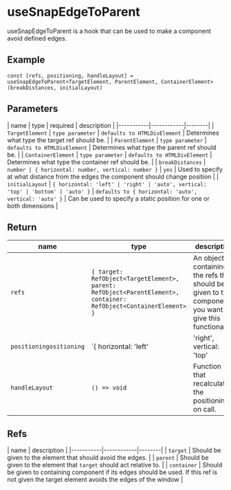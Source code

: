 # useSnapEdgeToParent

useSnapEdgeToParent is a hook that can be used to make a component avoid defined edges.

## Example

 `const [refs, positioning, handleLayout] = useSnapEdgeToParent<TargetElement, ParentElement, ContainerElement>(breakDistances, initialLayout)`

## Parameters

  | name | type | required | description |
  |-----------|------------|--------|
  | `TargetElement` | `type parameter` | `defaults to HTMLDivElement` | Determines what type the target ref should be.  | 
  | `ParentElement` | `type parameter` | `defaults to HTMLDivElement` | Determines what type the parent ref should be.  |
  | `ContainerElement` | `type parameter` | `defaults to HTMLDivElement` | Determines what type the container ref should be.  |
  | `breakDistances` | `number | { horizontal: number, vertical: number }` | `yes` | Used to specify at what distance from the edges the component should change position  |
  | `initialLayout` | `{ horizontal: 'left' | 'right' | 'auto', vertical: 'top' | 'bottom' | 'auto' }` | `defaults to { horizontal: 'auto', vertical: 'auto' }` | Can be used to specify a static position for one or both dimensions |


## Return
  
  | name | type  | description |
  |-----------|------------|--------|
  | `refs` | `{ target: RefObject<TargetElement>, parent: RefObject<ParentElement>, container: RefObject<ContainerElement> }` | An object containing the refs that should be given to the components you want to give this functionality. | 
  | `positioningositioning` | `{ horizontal: 'left' | 'right', vertical: 'top' | 'bottom' }` | The resulting positioning after calculation.  |
  | `handleLayout` | `() => void` | Function that recalculates the positioning on call.  |


## Refs

  | name | description |
  |-----------|------------|--------|
  | `target` | Should be given to the element that should avoid the edges. | 
  | `parent` | Should be given to the element that `target` should act relative to.  |
  | `container` | Should be given to containing component if its edges should be used. If this ref is not given the target element avoids the edges of the window  |